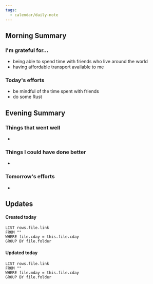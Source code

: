 ```yaml
---
tags:
  - calendar/daily-note
---
```


## Morning Summary

### I'm grateful for...

- being able to spend time with friends who live around the world
- having affordable transport available to me

### Today's efforts

- be mindful of the time spent with friends
- do some Rust

## Evening Summary

### Things that went well

-

### Things I could have done better

-

### Tomorrow's efforts

-

## Updates

#### Created today

```dataview
LIST rows.file.link
FROM ""
WHERE file.cday = this.file.cday
GROUP BY file.folder
```

#### Updated today

```dataview
LIST rows.file.link
FROM ""
WHERE file.mday = this.file.cday
GROUP BY file.folder
```
